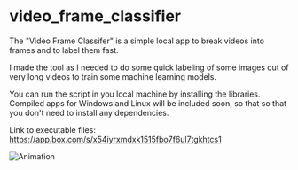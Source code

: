 # video_frame_classifier

The "Video Frame Classifer" is a simple local app to break videos into frames and to label them fast. 

I made the tool as I needed to do some quick labeling of some images out of very long videos to train some machine learning models.

You can run the script in you local machine by installing the libraries. Compiled apps for Windows and Linux will be included soon, so that so that you don't need to install any dependencies. 

Link to executable files: https://app.box.com/s/x54iyrxmdxk1515fbo7f6ul7tgkhtcs1


![Animation](VideoGIF.gif)
